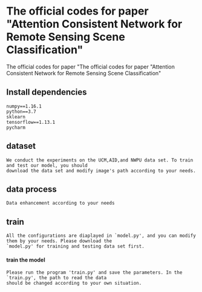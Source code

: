 # The official codes for paper "Attention Consistent Network for Remote Sensing Scene Classification"
The official codes for paper "The official codes for paper "Attention Consistent Network for Remote Sensing Scene Classification"
## Install dependencies
    numpy==1.16.1
    python==3.7
    sklearn
    tensorflow==1.13.1
    pycharm

## dataset
    We conduct the experiments on the UCM,AID,and NWPU data set. To train and test our model, you should 
    download the data set and modify image's path according to your needs.

## data process 
    Data enhancement according to your needs

## train
    All the configurations are diaplayed in `model.py', and you can modify them by your needs. Please download the
    `model.py' for training and testing data set first.   

#### train the model
    Please run the program 'train.py' and save the parameters. In the `train.py', the path to read the data
    should be changed according to your own situation.

